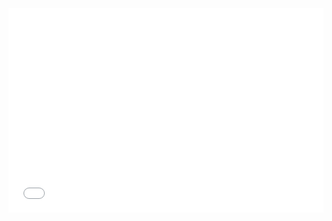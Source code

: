 <div style="max-width: 1391px; max-height: 902px;">
  <div style="left: 0px; width: 100%; height: 0px; position: relative; padding-bottom: 64.8454%; overflow: hidden;">
    <iframe src="untitled_VR.5.html"
                 allowfullscreen
                 style="position: absolute; top: 0px; left: 0px; height: 100%; width: 1px; min-width: 100%; *width: 100%;"
                 frameborder="0"
                 scrolling="no">
    </iframe>
  </div>
</div>
